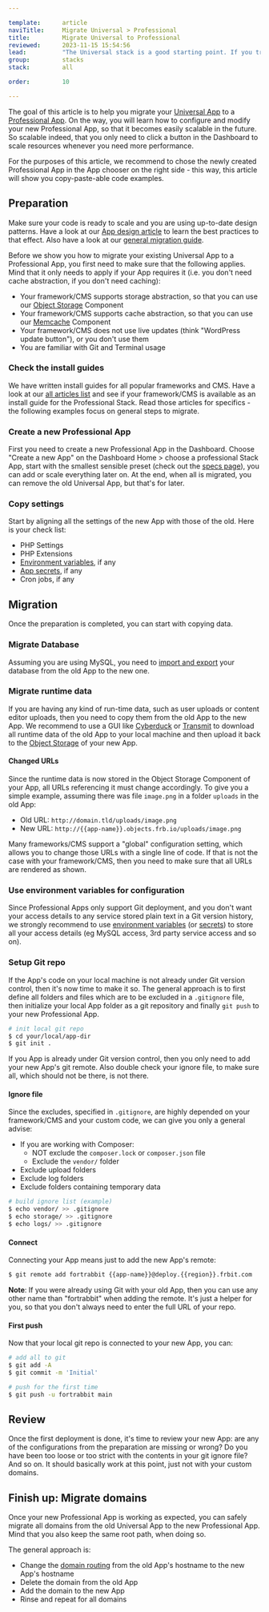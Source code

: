 ```yaml
---

template:      article
naviTitle:     Migrate Universal > Professional
title:         Migrate Universal to Professional
reviewed:      2023-11-15 15:54:56
lead:          "The Universal stack is a good starting point. If you truly need to scale: we offer the Professional stack for exactly that purpose. Here is how you migrate an App from Universal to Professional."
group:         stacks
stack:         all

order:         10

---
```


The goal of this article is to help you migrate your [Universal App](/app-uni) to a [Professional App](/app-pro). On the way, you will learn how to configure and modify your new Professional App, so that it becomes easily scalable in the future. So scalable indeed, that you only need to click a button in the Dashboard to scale resources whenever you need more performance.

For the purposes of this article, we recommend to chose the newly created Professional App in the App chooser on the right side - this way, this article will show you copy-paste-able code examples.


## Preparation

Make sure your code is ready to scale and you are using up-to-date design patterns. Have a look at our [App design article](/app-design) to learn the best practices to that effect. Also have a look at our [general migration guide](/migrating).

Before we show you how to migrate your existing Universal App to a Professional App, you first need to make sure that the following applies. Mind that it only needs to apply if your App requires it (i.e. you don't need cache abstraction, if you don't need caching):

* Your framework/CMS supports storage abstraction, so that you can use our [Object Storage](object-storage) Component
* Your framework/CMS supports cache abstraction, so that you can use our [Memcache](memcache-pro) Component
* Your framework/CMS does not use live updates (think "WordPress update button"), or you don't use them
* You are familiar with Git and Terminal usage

### Check the install guides

We have written install guides for all popular frameworks and CMS. Have a look at our [all articles list](all-articles) and see if your framework/CMS is available as an install guide for the Professional Stack. Read those articles for specifics - the following examples focus on general steps to migrate.


### Create a new Professional App

First you need to create a new Professional App in the Dashboard. Choose "Create a new App" on the Dashboard Home > choose a professional Stack App, start with the smallest sensible preset (check out the [specs page](//www.fortrabbit.com/specs-pro)), you can add or scale everything later on. At the end, when all is migrated, you can remove the old Universal App, but that's for later.


### Copy settings

Start by aligning all the settings of the new App with those of the old. Here is your check list:

* PHP Settings
* PHP Extensions
* [Environment variables](env-vars), if any
* [App secrets](secrets), if any
* Cron jobs, if any


## Migration

Once the preparation is completed, you can start with copying data.

### Migrate Database

Assuming you are using MySQL, you need to [import and export](mysql#toc-export-amp-import) your database from the old App to the new one.

### Migrate runtime data

If you are having any kind of run-time data, such as user uploads or content editor uploads, then you need to copy them from the old App to the new App. We recommend to use a GUI like [Cyberduck](https://cyberduck.io/) or [Transmit](https://panic.com/transmit/) to download all runtime data of the old App to your local machine and then upload it back to the [Object Storage](/object-storage) of your new App.

#### Changed URLs

Since the runtime data is now stored in the Object Storage Component of your App, all URLs referencing it must change accordingly. To give you a simple example, assuming there was file `image.png` in a folder `uploads` in the old App:

* Old URL: `http://domain.tld/uploads/image.png`
* New URL: `http://{{app-name}}.objects.frb.io/uploads/image.png`

Many frameworks/CMS support a "global" configuration setting, which allows you to change those URLs with a single line of code. If that is not the case with your framework/CMS, then you need to make sure that all URLs are rendered as shown.

### Use environment variables for configuration

Since Professional Apps only support Git deployment, and you don't want your access details to any service stored plain text in a Git version history, we strongly recommend to use [environment variables](env-vars) (or [secrets](secrets)) to store all your access details (eg MySQL access, 3rd party service access and so on).

### Setup Git repo

If the App's code on your local machine is not already under Git version control, then it's now time to make it so. The general approach is to first define all folders and files which are to be excluded in a `.gitignore` file, then initialize your local App folder as a git repository and finally `git push` to your new Professional App.

```bash
# init local git repo
$ cd your/local/app-dir
$ git init .
```

If you App is already under Git version control, then you only need to add your new App's git remote. Also double check your ignore file, to make sure all, which should not be there, is not there.

#### Ignore file

Since the excludes, specified in `.gitignore`, are highly depended on your framework/CMS and your custom code, we can give you only a general advise:

* If you are working with Composer:
  * NOT exclude the `composer.lock` or `composer.json` file
  * Exclude the `vendor/` folder
* Exclude upload folders
* Exclude log folders
* Exclude folders containing temporary data

```bash
# build ignore list (example)
$ echo vendor/ >> .gitignore
$ echo storage/ >> .gitignore
$ echo logs/ >> .gitignore
```

#### Connect

Connecting your App means just to add the new App's remote:

```bash
$ git remote add fortrabbit {{app-name}}@deploy.{{region}}.frbit.com
```

**Note**: If you were already using Git with your old App, then you can use any other name than "fortrabbit" when adding the remote. It's just a helper for you, so that you don't always need to enter the full URL of your repo.

#### First push

Now that your local git repo is connected to your new App, you can:

```bash
# add all to git
$ git add -A
$ git commit -m 'Initial'

# push for the first time
$ git push -u fortrabbit main
```

## Review

Once the first deployment is done, it's time to review your new App: are any of the configurations from the preparation are missing or wrong? Do you have been too loose or too strict with the contents in your git ignore file? And so on. It should basically work at this point, just not with your custom domains.

## Finish up: Migrate domains

Once your new Professional App is working as expected, you can safely migrate all domains from the old Universal App to the new Professional App. Mind that you also keep the same root path, when doing so.

The general approach is:

* Change the [domain routing](domains#toc-routing-options) from the old App's hostname to the new App's hostname
* Delete the domain from the old App
* Add the domain to the new App
* Rinse and repeat for all domains
